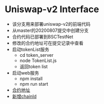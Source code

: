 # Uniswap-v2 Interface
- 该分支用来部署uniswap-v2的前端代码
- 从master的20200807提交中创建分支
- 合约代码已部署到BSCTestNet
- 修改的合约地址可在提交记录中查看
- 启动tokenList服务
    - cd token_server
    - node TokenList.js
    - 返回token list
- 启动web服务
    - npm install
    - npm run start
- [合约地址](https://github.com/sicw/uniswap-v2-contracts)
- [新增chainId](https://github.com/sicw/uniswap-v2-sdk)
